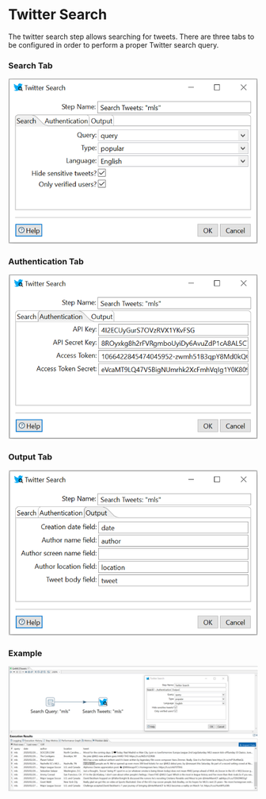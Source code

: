 # Twitter Search
The twitter search step allows searching for tweets. 
There are three tabs to be configured in order to perform a proper Twitter search query.

### Search Tab
![alt text](https://github.com/LeonardoCoelho71950/pdi-twitter-plugin/blob/master/docs/screenshots/search-tab.png "Search Tab configuration")

### Authentication Tab
![alt text](https://github.com/LeonardoCoelho71950/pdi-twitter-plugin/blob/master/docs/screenshots/auth-tab.png "Authentication Tab configuration")

### Output Tab
![alt text](https://github.com/LeonardoCoelho71950/pdi-twitter-plugin/blob/master/docs/screenshots/output-tab.png "Output Tab configuration")

### Example
![alt text](https://github.com/LeonardoCoelho71950/pdi-twitter-plugin/blob/master/docs/screenshots/example.png "Search MLS related tweets.")
